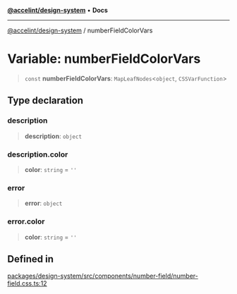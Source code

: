 [**@accelint/design-system**](../README.md) • **Docs**

***

[@accelint/design-system](../README.md) / numberFieldColorVars

# Variable: numberFieldColorVars

> `const` **numberFieldColorVars**: `MapLeafNodes`\<`object`, `CSSVarFunction`\>

## Type declaration

### description

> **description**: `object`

### description.color

> **color**: `string` = `''`

### error

> **error**: `object`

### error.color

> **color**: `string` = `''`

## Defined in

[packages/design-system/src/components/number-field/number-field.css.ts:12](https://github.com/gohypergiant/standard-toolkit/blob/258694cea8ed8bbd956b3cf5da47c2c9debcf127/packages/design-system/src/components/number-field/number-field.css.ts#L12)
